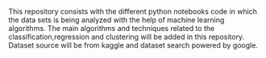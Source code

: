 This repository consists with the different python notebooks code in which the data sets is being analyzed with the help of machine learning algorithms.
The main algorithms and techniques related to the classification,regression and clustering will be added in this repository.
Dataset source will be from kaggle and dataset search powered by google.
